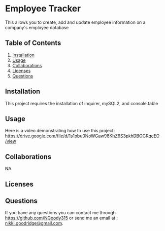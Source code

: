 # Employee Tracker

This allows you to create, add and update employee information on a company's employee database

## Table of Contents
1. [Installation](#install)
2. [Usage](#usage)
3. [Collaborations](#collab)
4. [Licenses](#license)
5. [Questions](#question)

## <a name="install"/>Installation
This project requires the installation of inquirer, mySQL2, and console.table

## <a name="usage"/>Usage
Here is a video demonstrating how to use this project:
https://drive.google.com/file/d/1s1pbu0NoWGaw98KhZ6S3pkhDBOGRqeEO/view

## <a name="collab"/>Collaborations
NA

## <a name="license"/>Licenses


## <a name="question"/>Questions
If you have any questions you can contact me through https://github.com/NGoody315 or send me an email at : nikki.goodridge@gmail.com.
